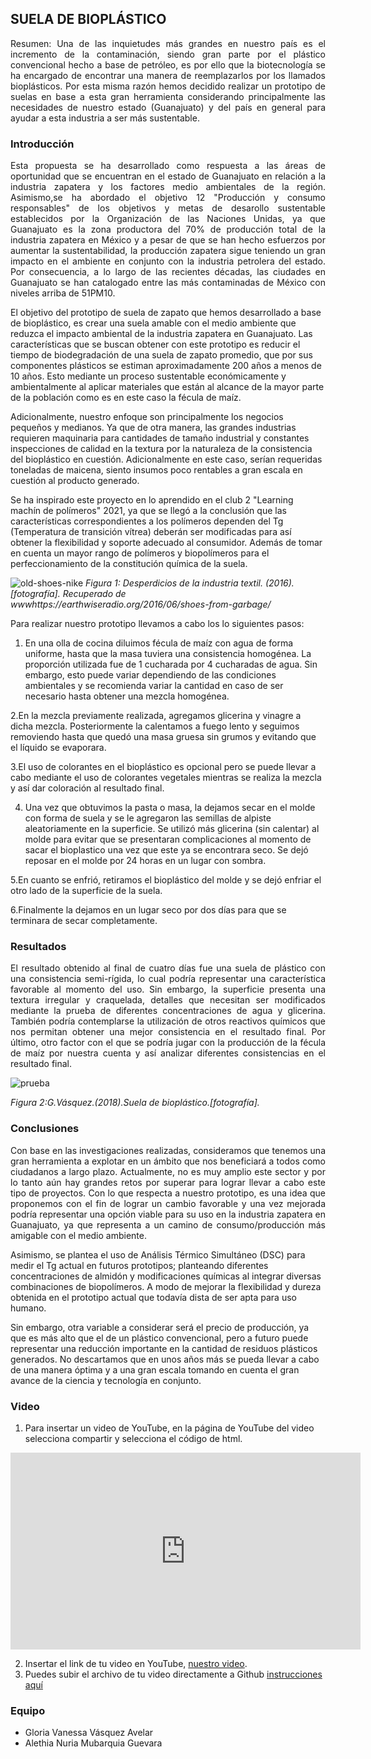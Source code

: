 ## SUELA DE BIOPLÁSTICO

<p align="justify">
Resumen: Una de las inquietudes más grandes en nuestro país es el incremento de la contaminación, siendo gran parte por el plástico convencional hecho a base de petróleo, es por ello que la biotecnología se ha encargado de encontrar una manera de reemplazarlos por los llamados bioplásticos. Por esta misma razón hemos decidido realizar un prototipo de suelas en base a esta gran herramienta considerando principalmente las necesidades de nuestro estado (Guanajuato) y del país en general para ayudar a esta industria a ser más sustentable.
</p>

### Introducción

<p align="justify">
Esta propuesta se ha desarrollado como respuesta a las áreas de oportunidad que se encuentran en el estado de Guanajuato en relación a la industria zapatera y los factores medio ambientales de la región. Asimismo,se ha abordado el objetivo 12 "Producción y consumo responsables" de los objetivos y metas de desarollo sustentable establecidos por la Organización de las Naciones Unidas, ya que Guanajuato es la zona productora del 70% de producción total de la industria zapatera en  México y a pesar de que se han hecho esfuerzos por aumentar la sustentabilidad, la producción zapatera sigue teniendo un gran impacto en el ambiente en conjunto con la industria petrolera del estado. Por consecuencia, a lo largo de las recientes décadas,  las ciudades en Guanajuato se han catalogado entre las más contaminadas de México con niveles arriba de 51PM10. 

El objetivo del prototipo de suela de zapato que hemos desarrollado a base de bioplástico, es crear una suela amable con el medio ambiente que reduzca el impacto ambiental de la industria zapatera en Guanajuato. Las características que se buscan obtener con este prototipo es reducir el tiempo de biodegradación de una suela de zapato promedio, que por sus componentes plásticos se estiman aproximadamente 200 años a menos de 10 años. Esto mediante un proceso sustentable económicamente y ambientalmente al aplicar materiales que están al alcance de la mayor parte de la población como es en este caso la fécula de maíz. 

Adicionalmente, nuestro enfoque son principalmente los negocios pequeños y medianos. Ya que de otra manera, las grandes industrias requieren maquinaria para cantidades de tamaño industrial y constantes inspecciones de calidad en la textura por la naturaleza de la consistencia del bioplástico en cuestión. Adicionalmente en este caso, serían requeridas toneladas de maicena, siento insumos poco rentables a gran escala en cuestión al producto generado.  

Se ha inspirado este proyecto en lo aprendido en el club 2 "Learning machín de polímeros" 2021, ya que se llegó a la conclusión que las características correspondientes a los polímeros dependen del Tg (Temperatura de transición vítrea) deberán ser modificadas para así obtener la flexibilidad y soporte adecuado al consumidor. Además de tomar en cuenta un mayor rango de polímeros y biopolímeros para el perfeccionamiento de la constitución química de la suela.
</p>
 
 ![old-shoes-nike](https://user-images.githubusercontent.com/89149133/130328649-9ce9625f-a031-4ee6-a889-ef9033ef59c8.jpg)
_Figura 1: Desperdicios de la industria textil. (2016). [fotografía].  Recuperado de wwwhttps://earthwiseradio.org/2016/06/shoes-from-garbage/_

<p align="justify">
Para realizar nuestro prototipo llevamos a cabo los lo siguientes pasos:

1. En una olla de cocina diluimos fécula de maíz con agua de forma uniforme, hasta que la masa tuviera una consistencia homogénea. La proporción utilizada fue de 1 cucharada por 4 cucharadas de agua. Sin embargo, esto puede variar dependiendo de las condiciones ambientales y se recomienda variar la cantidad en caso de ser necesario hasta obtener una mezcla homogénea.   

2.En la mezcla previamente realizada, agregamos glicerina y vinagre a dicha mezcla.  Posteriormente la calentamos a fuego lento y seguimos removiendo hasta que quedó una masa gruesa sin grumos y evitando que el líquido se evaporara.

3.El uso de colorantes en el bioplástico es opcional pero se puede llevar a cabo mediante el uso de colorantes vegetales mientras se realiza la mezcla y así dar coloración al resultado final.

4. Una vez que obtuvimos la pasta o masa, la dejamos secar en el molde con forma de suela y se le agregaron las semillas de alpiste aleatoriamente en la superficie. Se utilizó más glicerina (sin calentar) al molde para evitar que se presentaran complicaciones al momento de sacar el bioplastico una vez que este ya se encontrara seco. Se dejó reposar en el molde por 24 horas en un lugar con sombra.

5.En cuanto se enfrió, retiramos el bioplástico del molde y se dejó enfriar el otro lado de la superficie de la suela.

6.Finalmente la dejamos en un lugar seco por dos días para que se terminara de secar completamente.

</p>
 
### Resultados

<p align="justify">
El resultado obtenido al final de cuatro días fue una suela de plástico con una consistencia semi-rígida, lo cual podría representar una característica favorable al momento del uso. Sin embargo, la superficie presenta una textura irregular y craquelada, detalles que necesitan ser modificados mediante la prueba de diferentes concentraciones de agua y glicerina. También podría contemplarse la utilización de otros reactivos químicos que nos permitan obtener una mejor consistencia en el resultado final.  Por último, otro factor con el que se podría jugar con la producción de la fécula de maíz por nuestra cuenta y así analizar diferentes consistencias en el resultado final. 

</p>
 
![prueba](https://user-images.githubusercontent.com/89149133/130329061-9318b2f8-f8d0-464c-bc24-05bd18f0489c.jpeg)

_Figura 2:G.Vásquez.(2018).Suela de bioplástico.[fotografía]._
 

 
### Conclusiones

<p align="justify">
Con base en las investigaciones realizadas, consideramos que tenemos una gran herramienta a explotar en un ámbito que nos beneficiará a todos como ciudadanos a largo plazo. Actualmente, no es muy amplio este sector y por lo tanto aún hay grandes retos por superar para lograr llevar a cabo este tipo de proyectos. Con lo que respecta a nuestro prototipo, es una idea que proponemos con el fin de lograr un cambio favorable y una vez mejorada podría representar una opción viable para su uso en la industria zapatera en Guanajuato, ya que representa a un camino de consumo/producción más amigable con el medio ambiente. 

Asimismo, se plantea el uso de Análisis Térmico Simultáneo (DSC) para medir el Tg actual en futuros prototipos; planteando diferentes concentraciones de almidón y modificaciones químicas al integrar diversas combinaciones de biopolímeros. A modo de mejorar la flexibilidad y dureza obtenida en el prototipo actual que todavía dista de ser apta para uso humano.  
 
Sin embargo, otra variable a considerar será el precio de producción, ya que es más alto que el de un plástico convencional, pero a futuro puede representar una reducción importante en la cantidad de residuos plásticos generados. No descartamos que en unos años más se pueda llevar a cabo de una manera óptima y a una gran escala tomando en cuenta el gran avance de la ciencia y tecnología en conjunto.


</p>
 
### Video
 1. Para insertar un video de YouTube, en la página de YouTube del video selecciona compartir y selecciona el código de html.
 <iframe width="560" height="315" src="https://www.youtube.com/embed/PLj1-CMNERM" title="YouTube video player" frameborder="0" allow="accelerometer; autoplay; clipboard-write; encrypted-media; gyroscope; picture-in-picture" allowfullscreen></iframe>
 
 2. Insertar el link de tu video en YouTube, [nuestro video](https://youtu.be/rmXvlBPq24Q).
 4. Puedes subir el archivo de tu video directamente a Github [instrucciones aquí](https://stackoverflow.com/questions/4279611/how-to-embed-a-video-into-github-readme-md)
 
### Equipo

* Gloria Vanessa Vásquez Avelar
* Alethia Nuria Mubarquia Guevara

